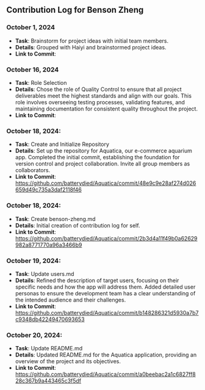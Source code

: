 ## Contribution Log for Benson Zheng

### October 1, 2024
- **Task**: Brainstorm for project ideas with initial team members.
- **Details**: Grouped with Haiyi and brainstormed project ideas. 
- **Link to Commit**: 
  
### October 16, 2024
- **Task**: Role Selection
- **Details**: Chose the role of Quality Control to ensure that all project deliverables meet the highest standards and align with our goals. This role involves overseeing testing processes, validating features, and maintaining documentation for consistent quality throughout the project.
- **Link to Commit**:

### October 18, 2024:
- **Task**: Create and Initialize Repository
- **Details**: Set up the repository for Aquatica, our e-commerce aquarium app. Completed the initial commit, establishing the foundation for version control and project collaboration. Invite all group members as collaborators.
- **Link to Commit**: https://github.com/batterydied/Aquatica/commit/48e9c9e28af274d026659d49c735a3daf2118f46
  
### October 18, 2024:
- **Task**: Create benson-zheng.md
- **Details**: Initial creation of contribution log for self.
- **Link to Commit**: https://github.com/batterydied/Aquatica/commit/2b3d4a11f49b0a62629982a8771770a96a3466b9

### October 19, 2024:
- **Task**: Update users.md
- **Details**: Refined the description of target users, focusing on their specific needs and how the app will address them. Added detailed user personas to ensure the development team has a clear understanding of the intended audience and their challenges.
- **Link to Commit**: https://github.com/batterydied/Aquatica/commit/b148286321d5930a7b7c9348db42249470693653

### October 20, 2024:
- **Task**: Update README.md
- **Details**: Updated README.md for the Aquatica application, providing an overview of the project and its objectives.
- **Link to Commit**: https://github.com/batterydied/Aquatica/commit/a0beebac2a1c6827ff828c367b9a443465c3f5df

